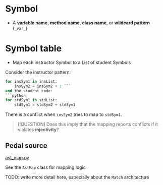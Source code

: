 # Symbol
- A **variable name**, **method name**, **class name**, or **wildcard pattern** (`_var_`)

# Symbol table
- Map each instructor Symbol to a List of student Symbols

Consider the instructor pattern:
```python
for insSym1 in insList:
	insSym2 = insSym2 + 1 ```
and the student code:
```python
for stdSym1 in stdList:
	stdSym1 = stdSym2 + stdSym1
```
There is a conflict when `insSym2` tries to map to `stdSym1`.

> [!QUESTION]
> Does this imply that the mapping reports conflicts if it violates **injectivity**?

## Pedal source
[ast_map.py](https://github.com/pedal-edu/pedal/blob/master/pedal/cait/ast_map.py)

See the `AstMap` class for mapping logic

TODO: write more detail here, especially about the `Match` architecture
